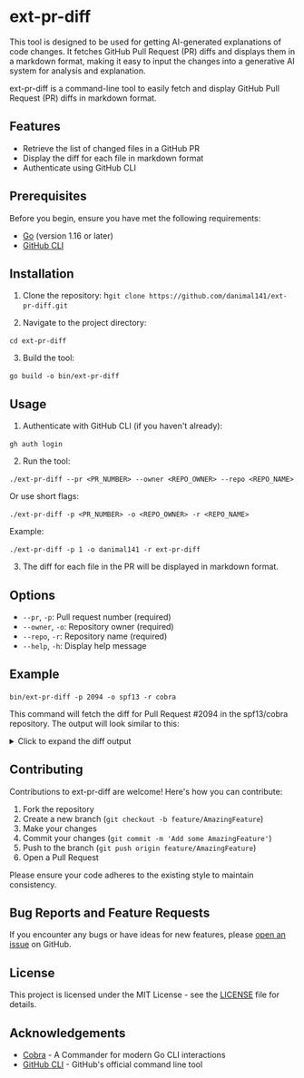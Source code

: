 # ext-pr-diff
This tool is designed to be used for getting AI-generated explanations of code changes. It fetches GitHub Pull Request (PR) diffs and displays them in a markdown format, making it easy to input the changes into a generative AI system for analysis and explanation.

ext-pr-diff is a command-line tool to easily fetch and display GitHub Pull Request (PR) diffs in markdown format.

## Features

- Retrieve the list of changed files in a GitHub PR
- Display the diff for each file in markdown format
- Authenticate using GitHub CLI

## Prerequisites

Before you begin, ensure you have met the following requirements:

- [Go](https://golang.org/doc/install) (version 1.16 or later)
- [GitHub CLI](https://cli.github.com/)

## Installation

1. Clone the repository:
h`git clone https://github.com/danimal141/ext-pr-diff.git`

2. Navigate to the project directory:

`cd ext-pr-diff`

3. Build the tool:

`go build -o bin/ext-pr-diff`

## Usage

1. Authenticate with GitHub CLI (if you haven't already):

`gh auth login`

2. Run the tool:

`./ext-pr-diff --pr <PR_NUMBER> --owner <REPO_OWNER> --repo <REPO_NAME>`

Or use short flags:

`./ext-pr-diff -p <PR_NUMBER> -o <REPO_OWNER> -r <REPO_NAME>`

Example:

`./ext-pr-diff -p 1 -o danimal141 -r ext-pr-diff`

3. The diff for each file in the PR will be displayed in markdown format.

## Options

- `--pr`, `-p`: Pull request number (required)
- `--owner`, `-o`: Repository owner (required)
- `--repo`, `-r`: Repository name (required)
- `--help`, `-h`: Display help message


## Example
`bin/ext-pr-diff -p 2094 -o spf13 -r cobra`

This command will fetch the diff for Pull Request #2094 in the spf13/cobra repository. The output will look similar to this:

<details>
<summary>Click to expand the diff output</summary>

```diff
# cobra_test.go
@@ -40,3 +40,185 @@ func TestAddTemplateFunctions(t *testing.T) {
                t.Errorf("Expected UsageString: %v\nGot: %v", expected, got)
        }
 }
+
+func TestLevenshteinDistance(t *testing.T) {
+       tests := []struct {
+               name       string
+               s          string
+               t          string
+               ignoreCase bool
+               expected   int
+       }{
+               {
+                       name:       "Equal strings (case-sensitive)",
+                       s:          "hello",
+                       t:          "hello",
+                       ignoreCase: false,
+                       expected:   0,
+               },
+               {
+                       name:       "Equal strings (case-insensitive)",
+                       s:          "Hello",
+                       t:          "hello",
+                       ignoreCase: true,
+                       expected:   0,
+               },
+               {
+                       name:       "Different strings (case-sensitive)",
+                       s:          "kitten",
+                       t:          "sitting",
+                       ignoreCase: false,
+                       expected:   3,
+               },
+               {
+                       name:       "Different strings (case-insensitive)",
+                       s:          "Kitten",
+                       t:          "Sitting",
+                       ignoreCase: true,
+                       expected:   3,
+               },
+               {
+                       name:       "Empty strings",
+                       s:          "",
+                       t:          "",
+                       ignoreCase: false,
+                       expected:   0,
+               },
+               {
+                       name:       "One empty string",
+                       s:          "abc",
+                       t:          "",
+                       ignoreCase: false,
+                       expected:   3,
+               },
+               {
+                       name:       "Both empty strings",
+                       s:          "",
+                       t:          "",
+                       ignoreCase: true,
+                       expected:   0,
+               },
+       }
+
+       for _, tt := range tests {
+               t.Run(tt.name, func(t *testing.T) {
+                       // Act
+                       got := ld(tt.s, tt.t, tt.ignoreCase)
+
+                       // Assert
+                       if got != tt.expected {
+                               t.Errorf("Expected ld: %v\nGot: %v", tt.expected, got)
+                       }
+               })
+       }
+}
+
+func TestStringInSlice(t *testing.T) {
+       tests := []struct {
+               name     string
+               a        string
+               list     []string
+               expected bool
+       }{
+               {
+                       name:     "String in slice (case-sensitive)",
+                       a:        "apple",
+                       list:     []string{"orange", "banana", "apple", "grape"},
+                       expected: true,
+               },
+               {
+                       name:     "String not in slice (case-sensitive)",
+                       a:        "pear",
+                       list:     []string{"orange", "banana", "apple", "grape"},
+                       expected: false,
+               },
+               {
+                       name:     "String in slice (case-insensitive)",
+                       a:        "APPLE",
+                       list:     []string{"orange", "banana", "apple", "grape"},
+                       expected: false,
+               },
+               {
+                       name:     "Empty slice",
+                       a:        "apple",
+                       list:     []string{},
+                       expected: false,
+               },
+               {
+                       name:     "Empty string",
+                       a:        "",
+                       list:     []string{"orange", "banana", "apple", "grape"},
+                       expected: false,
+               },
+               {
+                       name:     "Empty strings match",
+                       a:        "",
+                       list:     []string{"orange", ""},
+                       expected: true,
+               },
+               {
+                       name:     "Empty string in empty slice",
+                       a:        "",
+                       list:     []string{},
+                       expected: false,
+               },
+       }
+
+       for _, tt := range tests {
+               t.Run(tt.name, func(t *testing.T) {
+                       // Act
+                       got := stringInSlice(tt.a, tt.list)
+
+                       // Assert
+                       if got != tt.expected {
+                               t.Errorf("Expected stringInSlice: %v\nGot: %v", tt.expected, got)
+                       }
+               })
+       }
+}
+
+func TestRpad(t *testing.T) {
+       tests := []struct {
+               name        string
+               inputString string
+               padding     int
+               expected    string
+       }{
+               {
+                       name:        "Padding required",
+                       inputString: "Hello",
+                       padding:     10,
+                       expected:    "Hello     ",
+               },
+               {
+                       name:        "No padding required",
+                       inputString: "World",
+                       padding:     5,
+                       expected:    "World",
+               },
+               {
+                       name:        "Empty string",
+                       inputString: "",
+                       padding:     8,
+                       expected:    "        ",
+               },
+               {
+                       name:        "Zero padding",
+                       inputString: "cobra",
+                       padding:     0,
+                       expected:    "cobra",
+               },
+       }
+
+       for _, tt := range tests {
+               t.Run(tt.name, func(t *testing.T) {
+                       // Act
+                       got := rpad(tt.inputString, tt.padding)
+
+                       // Assert
+                       if got != tt.expected {
+                               t.Errorf("Expected rpad: %v\nGot: %v", tt.expected, got)
+                       }
+               })
+       }
+}
```

![use-claude](./images/use-claude.png)

</details>



## Contributing

Contributions to ext-pr-diff are welcome! Here's how you can contribute:

1. Fork the repository
2. Create a new branch (`git checkout -b feature/AmazingFeature`)
3. Make your changes
4. Commit your changes (`git commit -m 'Add some AmazingFeature'`)
5. Push to the branch (`git push origin feature/AmazingFeature`)
6. Open a Pull Request

Please ensure your code adheres to the existing style to maintain consistency.

## Bug Reports and Feature Requests

If you encounter any bugs or have ideas for new features, please [open an issue](https://github.com/danimal141/ext-pr-diff/issues) on GitHub.

## License

This project is licensed under the MIT License - see the [LICENSE](LICENSE) file for details.

## Acknowledgements

- [Cobra](https://github.com/spf13/cobra) - A Commander for modern Go CLI interactions
- [GitHub CLI](https://cli.github.com/) - GitHub's official command line tool

